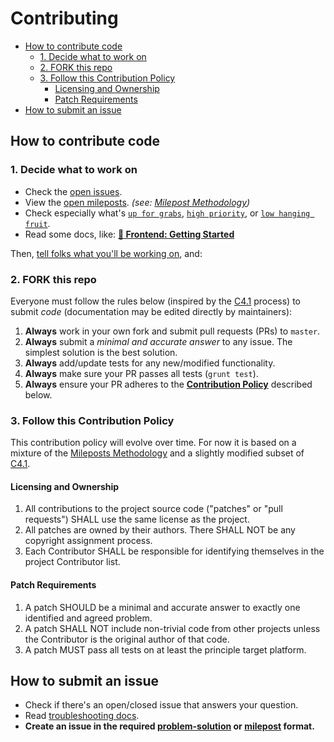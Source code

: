 # Contributing

- [How to contribute code](#how-to-contribute-code)
	- [1. Decide what to work on](#1-decide-what-to-work-on)
	- [2. FORK this repo](#2-fork-this-repo)
	- [3. Follow this Contribution Policy](#3-follow-this-contribution-policy)
		- [Licensing and Ownership](#licensing-and-ownership)
		- [Patch Requirements](#patch-requirements)
- [How to submit an issue](#how-to-submit-an-issue)

## How to contribute code

### 1. Decide what to work on

- Check the [open issues](issues).
- View the [open mileposts](issues?q=is%3Aopen+is%3Aissue+label%3AMilepost). *(see: [Milepost Methodology](https://github.com/taoeffect/mileposts))*
- Check especially what's [`up for grabs`](issues?q=is%3Aopen+is%3Aissue+label%3Aup-for-grabs), [`high priority`](issues?q=is%3Aopen+is%3Aissue+label%3A%22high+priority%22), or [`low hanging fruit`](issues?q=is%3Aopen+is%3Aissue+label%3A%22low+hanging+fruit%22).
- Read some docs, like: __[:book: Frontend: Getting Started](docs/Getting-Started-frontend.md)__

Then, [tell folks what you'll be working on](https://gitter.im/okTurtles/group-income), and:

### 2. FORK this repo

Everyone must follow the rules below (inspired by the [C4.1](http://hintjens.com/blog:93) process) to submit _code_ (documentation may be edited directly by maintainers):

1. **Always** work in your own fork and submit pull requests (PRs) to `master`.
2. **Always** submit a _minimal and accurate answer_ to any issue. The simplest solution is the best solution.
3. **Always** add/update tests for any new/modified functionality.
4. **Always** make sure your PR passes all tests (`grunt test`).
5. **Always** ensure your PR adheres to the **[Contribution Policy](#contribution-policy)** described below.

### 3. Follow this Contribution Policy

This contribution policy will evolve over time. For now it is based on a mixture of the [Mileposts Methodology](https://github.com/taoeffect/mileposts) and a slightly modified subset of [C4.1](https://rfc.zeromq.org/spec:42/C4/).

#### Licensing and Ownership

1. All contributions to the project source code ("patches" or "pull requests") SHALL use the same license as the project.
2. All patches are owned by their authors. There SHALL NOT be any copyright assignment process.
3. Each Contributor SHALL be responsible for identifying themselves in the project Contributor list.

#### Patch Requirements

1. A patch SHOULD be a minimal and accurate answer to exactly one identified and agreed problem.
2. A patch SHALL NOT include non-trivial code from other projects unless the Contributor is the original author of that code.
3. A patch MUST pass all tests on at least the principle target platform.

## How to submit an issue

- Check if there's an open/closed issue that answers your question.
- Read [troubleshooting docs](docs/Troubleshooting.md).
- **Create an issue in the required [problem-solution](ISSUE_TEMPLATE.md) or [milepost](https://github.com/taoeffect/mileposts) format.**

